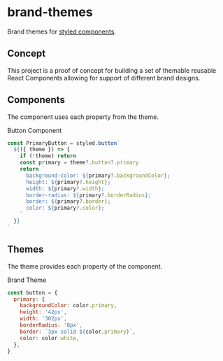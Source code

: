 # brand-themes

Brand themes for [styled components](https://styled-components.com/docs/advanced#theming).

## Concept

This project is a proof of concept for building a set of themable reusable React Components allowing for support of different brand designs.

## Components

The component uses each property from the theme.

Button Component

```js
const PrimaryButton = styled.button`
  ${({ theme }) => {
    if (!theme) return
    const primary = theme?.button?.primary
    return `
      background-color: ${primary?.backgroundColor};
      height: ${primary?.height};
      width: ${primary?.width};
      border-radius: ${primary?.borderRadius};
      border: ${primary?.border};
      color: ${primary?.color};
    `
  }}
`
```

## Themes

The theme provides each property of the component.

Brand Theme

```js
const button = {
  primary: {
    backgroundColor: color.primary,
    height: '42px',
    width: '302px',
    borderRadius: '8px',
    border: `3px solid ${color.primary}`,
    color: color.white,
  },
}
```

